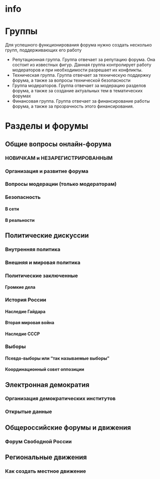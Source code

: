 # info

# Группы
Для успешного функционирования форума нужно создать несколько групп, поддерживающих его работу
* Репутационная группа. Группа отвечает за репутацию форума. Она состоит из известных фигур. Данная группа контролирует работу модераторов и при необходимости разрешает их конфликты.
* Техническая группа. Группа отвечает за техническую поддержку форума, а также за вопросы технической безопасности
* Группа модераторов. Группа отвечает за модерацию разделов форума, а также за создание актуальных тем в тематических форумах
* Финансовая группа. Группа отвечает за финансирование работы форума, а также за прозрачность этого финансирования. 

# Разделы и форумы

## Общие вопросы онлайн-форума
### НОВИЧКАМ и НЕЗАРЕГИСТРИРОВАННЫМ
### Организация и развитие форума
### Вопросы модерации (только модераторам)

### Безопасность 
#### В сети
#### В реальности

## Политические дискуссии
### Внутренняя политика
### Внешняя и мировая политика
### Политические заключенные
#### Громкие дела
### История России
#### Наследие Гайдара
#### Вторая мировая война
#### Наследие СССР
### Выборы
#### Псевдо-выборы или “так называемые выборы”
#### Координационный совет оппозиции

## Электронная демократия
### Организация демократических институтов
### Открытые данные 


## Общероссийские форумы и движения
### Форум Свободной России

## Региональные движения
### Как создать местное движение

